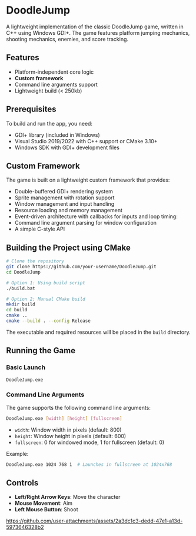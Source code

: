 # DoodleJump

A lightweight implementation of the classic DoodleJump game, written in C++ using Windows GDI+. The game features platform jumping mechanics, shooting mechanics, enemies, and score tracking.

## Features
- Platform-independent core logic
- **Custom framework**
- Command line arguments support
- Lightweight build (< 250kb)

## Prerequisites

To build and run the app, you need:
- GDI+ library (included in Windows)
- Visual Studio 2019/2022 with C++ support or CMake 3.10+
- Windows SDK with GDI+ development files

## Custom Framework
The game is built on a lightweight custom framework that provides:
- Double-buffered GDI+ rendering system
- Sprite management with rotation support
- Window management and input handling
- Resource loading and memory management
- Event-driven architecture with callbacks for inputs and loop timing:
- Command line argument parsing for window configuration
- A simple C-style API

## Building the Project using CMake

```bash
# Clone the repository
git clone https://github.com/your-username/DoodleJump.git
cd DoodleJump

# Option 1: Using build script
./build.bat

# Option 2: Manual CMake build
mkdir build
cd build
cmake ..
cmake --build . --config Release
```

The executable and required resources will be placed in the `build` directory.

## Running the Game

### Basic Launch
```bash
DoodleJump.exe
```

### Command Line Arguments
The game supports the following command line arguments:
```bash
DoodleJump.exe [width] [height] [fullscreen]
```
- `width`: Window width in pixels (default: 800)
- `height`: Window height in pixels (default: 600)
- `fullscreen`: 0 for windowed mode, 1 for fullscreen (default: 0)

Example:
```bash
DoodleJump.exe 1024 768 1  # Launches in fullscreen at 1024x768
```

## Controls

- **Left/Right Arrow Keys**: Move the character
- **Mouse Movement**: Aim
- **Left Mouse Button**: Shoot


https://github.com/user-attachments/assets/2a3dc1c3-dedd-47e1-a13d-5973646328b2

